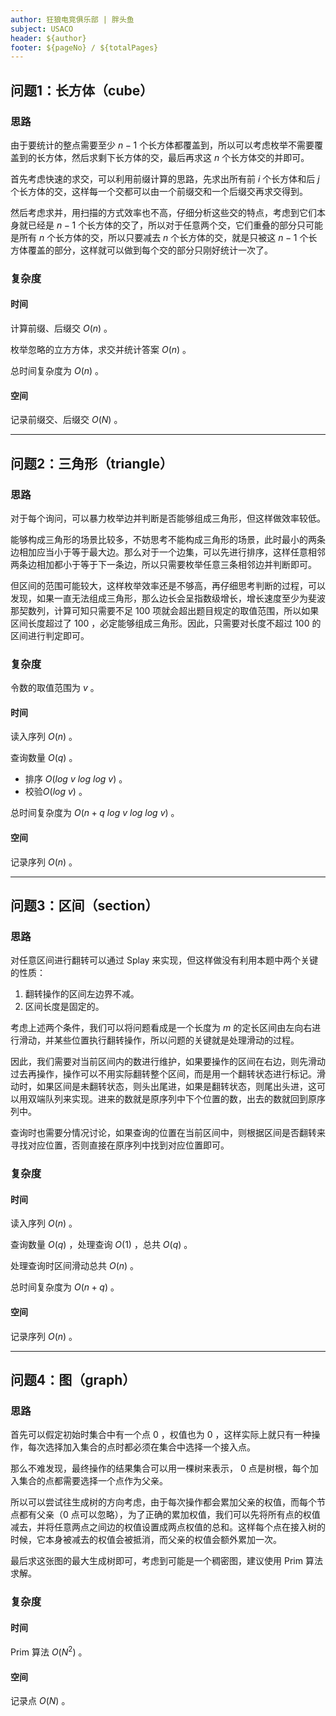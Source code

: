 ```yaml
---
author: 狂狼电竞俱乐部 | 胖头鱼
subject: USACO
header: ${author}
footer: ${pageNo} / ${totalPages}
---
```


## 问题1：长方体（cube）

### 思路

由于要统计的整点需要至少 $n - 1$ 个长方体都覆盖到，所以可以考虑枚举不需要覆盖到的长方体，然后求剩下长方体的交，最后再求这 $n$ 个长方体交的并即可。

首先考虑快速的求交，可以利用前缀计算的思路，先求出所有前 $i$ 个长方体和后 $j$ 个长方体的交，这样每一个交都可以由一个前缀交和一个后缀交再求交得到。

然后考虑求并，用扫描的方式效率也不高，仔细分析这些交的特点，考虑到它们本身就已经是 $n - 1$ 个长方体的交了，所以对于任意两个交，它们重叠的部分只可能是所有 $n$ 个长方体的交，所以只要减去 $n$ 个长方体的交，就是只被这 $n - 1$ 个长方体覆盖的部分，这样就可以做到每个交的部分只刚好统计一次了。

### 复杂度

#### 时间

计算前缀、后缀交 $O(n)$ 。

枚举忽略的立方方体，求交并统计答案 $O(n)$ 。

总时间复杂度为 $O(n)$ 。

#### 空间

记录前缀交、后缀交 $O(N)$ 。

---

## 问题2：三角形（triangle）

### 思路

对于每个询问，可以暴力枚举边并判断是否能够组成三角形，但这样做效率较低。

能够构成三角形的场景比较多，不妨思考不能构成三角形的场景，此时最小的两条边相加应当小于等于最大边。那么对于一个边集，可以先进行排序，这样任意相邻两条边相加都小于等于下一条边，所以只需要枚举任意三条相邻边并判断即可。

但区间的范围可能较大，这样枚举效率还是不够高，再仔细思考判断的过程，可以发现，如果一直无法组成三角形，那么边长会呈指数级增长，增长速度至少为斐波那契数列，计算可知只需要不足 $100$ 项就会超出题目规定的取值范围，所以如果区间长度超过了 $100$ ，必定能够组成三角形。因此，只需要对长度不超过 $100$ 的区间进行判定即可。

### 复杂度

令数的取值范围为 $v$ 。

#### 时间

读入序列 $O(n)$ 。

查询数量 $O(q)$ 。

- 排序 $O(log\ v\ log\ log\ v)$ 。
- 校验$O(log\ v)$ 。

总时间复杂度为 $O(n + q\ log\ v\ log\ log\ v)$ 。

#### 空间

记录序列 $O(n)$ 。

---

## 问题3：区间（section）

### 思路

对任意区间进行翻转可以通过 Splay 来实现，但这样做没有利用本题中两个关键的性质：
  1. 翻转操作的区间左边界不减。
  2. 区间长度是固定的。

考虑上述两个条件，我们可以将问题看成是一个长度为 $m$ 的定长区间由左向右进行滑动，并某些位置执行翻转操作，所以问题的关键就是处理滑动的过程。

因此，我们需要对当前区间内的数进行维护，如果要操作的区间在右边，则先滑动过去再操作，操作可以不用实际翻转整个区间，而是用一个翻转状态进行标记。滑动时，如果区间是未翻转状态，则头出尾进，如果是翻转状态，则尾出头进，这可以用双端队列来实现。进来的数就是原序列中下个位置的数，出去的数就回到原序列中。

查询时也需要分情况讨论，如果查询的位置在当前区间中，则根据区间是否翻转来寻找对应位置，否则直接在原序列中找到对应位置即可。

### 复杂度

#### 时间

读入序列 $O(n)$ 。

查询数量 $O(q)$ ，处理查询 $O(1)$ ，总共 $O(q)$ 。

处理查询时区间滑动总共 $O(n)$ 。

总时间复杂度为 $O(n + q)$ 。

#### 空间

记录序列 $O(n)$ 。

---

## 问题4：图（graph）

### 思路

首先可以假定初始时集合中有一个点 $0$ ，权值也为 $0$ ，这样实际上就只有一种操作，每次选择加入集合的点时都必须在集合中选择一个接入点。

那么不难发现，最终操作的结果集合可以用一棵树来表示， $0$ 点是树根，每个加入集合的点都需要选择一个点作为父亲。

所以可以尝试往生成树的方向考虑，由于每次操作都会累加父亲的权值，而每个节点都有父亲（$0$ 点可以忽略），为了正确的累加权值，我们可以先将所有点的权值减去，并将任意两点之间边的权值设置成两点权值的总和。这样每个点在接入树的时候，它本身被减去的权值会被抵消，而父亲的权值会额外累加一次。

最后求这张图的最大生成树即可，考虑到可能是一个稠密图，建议使用 Prim 算法求解。

### 复杂度

#### 时间

Prim 算法 $O(N^2)$ 。

#### 空间

记录点 $O(N)$ 。